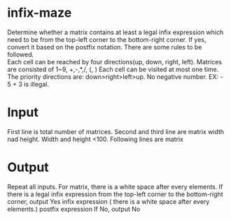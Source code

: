 # infix-maze
Determine whether a matrix contains at least a legal infix expression which need to be from the top-left corner to the bottom-right corner.
If yes, convert it based on the postfix notation.  There are some rules to be followed.   
Each cell can be reached by four directions(up, down, right, left). Matrices are consisted of 1~9, +,-,*,/, (, ) 
Each cell can be visited at most one time. The priority directions are: down>right>left>up. 
No negative number. EX: - 5 + 3 is illegal.

# Input
First line is total number of matrices.
Second and third line are matrix width nad height.
Width and height <100.
Following lines are matrix

# Output
Repeat all inputs.
For matrix, there is a white space after every elements.
If there is a legal infix expression from the top-left corner to the bottom-right corner,  output
Yes
infix expression ( there is a white space after every elements.)
postfix expression
If No, output
No



